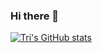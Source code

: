 ### Hi there 👋

[![Tri's GitHub stats](https://github-readme-stats.vercel.app/api?username=rcs-tringuyen&count_private=true&show_icons=true&theme=react)](https://github.com/anuraghazra/github-readme-stats)


<!--
**rcs-tringuyen/rcs-tringuyen** is a ✨ _special_ ✨ repository because its `README.md` (this file) appears on your GitHub profile.

Here are some ideas to get you started:

- 🔭 I’m currently working on ...
- 🌱 I’m currently learning ...
- 👯 I’m looking to collaborate on ...
- 🤔 I’m looking for help with ...
- 💬 Ask me about ...
- 📫 How to reach me: ...
- 😄 Pronouns: ...
- ⚡ Fun fact: ...
-->

